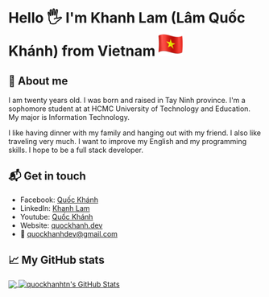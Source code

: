 # Hello &#x1F590; I'm Khanh Lam (Lâm Quốc Khánh) from Vietnam ![Vietnam flag][0]

## &#x1F935; About me

I am twenty years old. I was born and raised in Tay Ninh province. I'm a sophomore student at at HCMC University of Technology and Education. My major is Information Technology.

I like having dinner with my family and hanging out with my friend. I also like traveling very much. I want to improve my English and my programming skills. I hope to be a full stack developer.



## 📬 Get in touch
- Facebook: [Quốc Khánh][1]
- LinkedIn: [Khanh Lam][2]
- Youtube: [Quốc Khánh][3]
- Website: [quockhanh.dev][4]
- &#x1F4E7; [quockhanhdev@gmail.com][5]



## &#x1f4c8; My GitHub stats

<a href="https://github.com/quockhanhtn/quockhanhtn">
  <img align="center" src="https://github-readme-stats.vercel.app/api/top-langs/?username=quockhanhtn&hide=java,html&title_color=ffffff&text_color=c9cacc&icon_color=2bbc8a&bg_color=1d1f21" />
</a>

<a href="https://github.com/quockhanhtn/quockhanhtn">
  <img align="center" src="https://github-readme-stats.vercel.app/api?username=quockhanhtn&show_icons=true&line_height=27&count_private=true&title_color=ffffff&text_color=c9cacc&icon_color=2bbc8a&bg_color=1d1f21" alt="quockhanhtn's GitHub Stats" />
</a>

[0]: https://github.com/quockhanhtn/quockhanhtn/blob/master/img/vietnam_flag.png
[1]: http://facebook.com/profile.php?id=100004367534716
[2]: https://www.linkedin.com/in/lamquockhanh
[3]: https://www.youtube.com/channel/UCmhjCVQCe69Z68Fc6zsifAQ
[4]: https://quockhanh.dev
[5]: mailto:quockhanhdev@gmail.com
